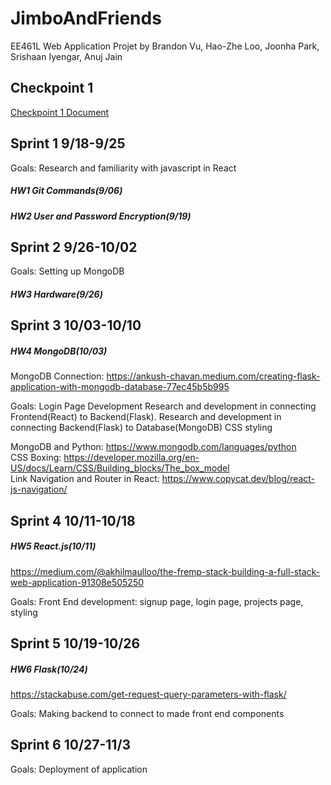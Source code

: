 # JimboAndFriends

EE461L Web Application Projet by Brandon Vu, Hao-Zhe Loo, Joonha Park, Srishaan Iyengar, Anuj Jain

## Checkpoint 1
[Checkpoint 1 Document](https://docs.google.com/document/d/13tEbrVV1XnsT6WM8rLi5gIoCUGzmAdGeV9bU5C600cM/edit?usp=sharing)


## Sprint 1 9/18-9/25
Goals:
Research and familiarity with javascript in React

##### HW1 Git Commands(9/06)

##### HW2 User and Password Encryption(9/19)


## Sprint 2 9/26-10/02
Goals:
Setting up MongoDB

##### HW3 Hardware(9/26)


## Sprint 3 10/03-10/10
##### HW4 MongoDB(10/03)
MongoDB Connection: https://ankush-chavan.medium.com/creating-flask-application-with-mongodb-database-77ec45b5b995

Goals:
Login Page Development
Research and development in connecting Frontend(React) to Backend(Flask).
Research and development in connecting Backend(Flask) to Database(MongoDB)
CSS styling

MongoDB and Python: https://www.mongodb.com/languages/python <br />
CSS Boxing: https://developer.mozilla.org/en-US/docs/Learn/CSS/Building_blocks/The_box_model <br />
Link Navigation and Router in React: https://www.copycat.dev/blog/react-js-navigation/ <br />


## Sprint 4 10/11-10/18
##### HW5 React.js(10/11)
https://medium.com/@akhilmaulloo/the-fremp-stack-building-a-full-stack-web-application-91308e505250

Goals:
Front End development: signup page, login page, projects page, styling

## Sprint 5 10/19-10/26
##### HW6 Flask(10/24)
https://stackabuse.com/get-request-query-parameters-with-flask/

Goals:
Making backend to connect to made front end components


## Sprint 6 10/27-11/3

Goals:
Deployment of application




